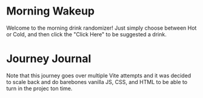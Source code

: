 # Morning Wakeup

Welcome to the morning drink randomizer!
Just simply choose between Hot or Cold, and then click the "Click Here" to be suggested a drink. 




# Journey Journal

Note that this journey goes over multiple Vite attempts and it was decided to scale back and do barebones vanilla JS, CSS, and HTML to be able to turn in the projec ton time. 